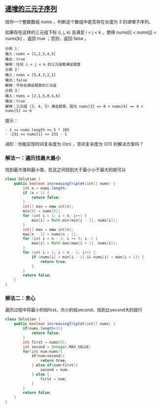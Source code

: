## [递增的三元子序列](https://leetcode.cn/problems/increasing-triplet-subsequence/description/)

给你一个整数数组 nums ，判断这个数组中是否存在长度为 3 的递增子序列。

如果存在这样的三元组下标 (i, j, k) 且满足 i < j < k ，使得 nums[i] < nums[j] < nums[k] ，返回 true ；否则，返回 false 。


````
示例 1：
输入：nums = [1,2,3,4,5]
输出：true
解释：任何 i < j < k 的三元组都满足题意
示例 2：
输入：nums = [5,4,3,2,1]
输出：false
解释：不存在满足题意的三元组
示例 3：
输入：nums = [2,1,5,0,4,6]
输出：true
解释：三元组 (3, 4, 5) 满足题意，因为 nums[3] == 0 < nums[4] == 4 < nums[5] == 6
````
提示：
````
- 1 <= nums.length <= 5 * 105
- -231 <= nums[i] <= 231 - 1
````
进阶：你能实现时间复杂度为 O(n) ，空间复杂度为 O(1) 的解决方案吗？

### 解法一：遍历找最大最小
找到最大值和最小值，在这之间找到大于最小小于最大的就可以
````java
class Solution {
    public boolean increasingTriplet(int[] nums) {
        int n = nums.length;
        if (n < 3) {
            return false;
        }
        int[] min = new int[n];
        min[0] = nums[0];
        for (int i = 1; i < n; i++) {
            min[i] = Math.min(min[i - 1], nums[i]);
        }
        int[] max = new int[n];
        max[n - 1] = nums[n - 1];
        for (int i = n - 2; i >= 0; i--) {
            max[i] = Math.max(max[i + 1], nums[i]);
        }
        for (int i = 1; i < n - 1; i++) {
            if (nums[i] > min[i - 1] && nums[i] < max[i + 1]) {
                return true;
            }
        }
        return false;
    }
}
````

### 解法二：贪心
遍历过程中将最小的给first，次小的给second，找到比second大的就行
````java
class Solution {
    public boolean increasingTriplet(int[] nums) {
        if(nums.length<3){
            return false;
        }
        int first = nums[0];
        int second = Integer.MAX_VALUE;
        for(int num:nums){
            if(num>second){
                return true;
            } else if(num>first){
                second = num;
            } else {
                first = num;
            }
        }
        return false;
    }
}
````